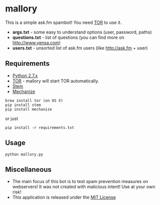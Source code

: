 # mallory
This is a simple ask.fm spambot! You need [TOR](https://www.torproject.org) to use it.  

* **args.txt** - some easy to understand options (user, password, paths)
* **questions.txt** - list of questions (you can find more on http://www.yensa.com)
* **users.txt** - unsorted list of ask.fm users (like http://ask.fm + user)

## Requirements
* [Python 2.7.x](https://www.python.org)
* [TOR](https://www.torproject.org) - mallory will start TOR automatically.
* [Stem](https://stem.torproject.org) 
* [Mechanize](http://wwwsearch.sourceforge.net/mechanize/)
```
brew install tor (on OS X)
pip install stem
pip install mechanize
```
or just
```
pip install -r requirements.txt
```

## Usage
```
python mallory.py
```

## Miscellaneous
* The main focus of this bot is to test spam prevention measures on webservers! It was not created with malicious intent! Use at your own risk!
* This application is released under the [MIT License](http://github.com/wwphp-fb/facebook-bot/blob/master/LICENSE)
